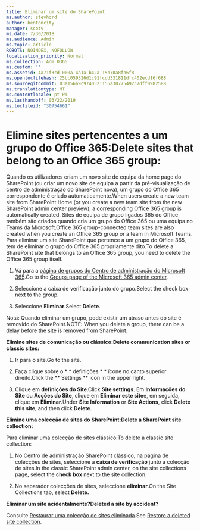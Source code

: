 ```yaml
---
title: Eliminar um site do SharePoint
ms.author: stevhord
author: bentoncity
manager: scotv
ms.date: 7/30/2018
ms.audience: Admin
ms.topic: article
ROBOTS: NOINDEX, NOFOLLOW
localization_priority: Normal
ms.collection: Adm_O365
ms.custom: ''
ms.assetid: 4a71f3cd-000a-4a1a-b42a-15b70a8fb6f8
ms.openlocfilehash: 25bc059326d1c91fcdd331811dfc402ecd16f688
ms.sourcegitcommit: 03a156a9c9740521155a30775492c7dff0982588
ms.translationtype: MT
ms.contentlocale: pt-PT
ms.lasthandoff: 03/22/2019
ms.locfileid: "30754661"
---
```

# <a name="delete-sites-that-belong-to-an-office-365-group"></a><span data-ttu-id="1ef1c-102">Elimine sites pertencentes a um grupo do Office 365:</span><span class="sxs-lookup"><span data-stu-id="1ef1c-102">Delete sites that belong to an Office 365 group:</span></span>

<span data-ttu-id="1ef1c-103">Quando os utilizadores criam um novo site de equipa da home page do SharePoint (ou criar um novo site de equipa a partir da pré-visualização de centro de administração do SharePoint nova), um grupo do Office 365 correspondente é criado automaticamente.</span><span class="sxs-lookup"><span data-stu-id="1ef1c-103">When users create a new team site from SharePoint Home (or you create a new team site from the new SharePoint admin center preview), a corresponding Office 365 group is automatically created.</span></span> <span data-ttu-id="1ef1c-104">Sites de equipa de grupo ligados 365 do Office também são criados quando cria um grupo do Office 365 ou uma equipa no Teams da Microsoft.</span><span class="sxs-lookup"><span data-stu-id="1ef1c-104">Office 365 group-connected team sites are also created when you create an Office 365 group or a team in Microsoft Teams.</span></span> <span data-ttu-id="1ef1c-105">Para eliminar um site SharePoint que pertence a um grupo do Office 365, tem de eliminar o grupo do Office 365 propriamente dito.</span><span class="sxs-lookup"><span data-stu-id="1ef1c-105">To delete a SharePoint site that belongs to an Office 365 group, you need to delete the Office 365 group itself.</span></span> 
  
1. <span data-ttu-id="1ef1c-106">Vá para a [página de grupos do Centro de administração do Microsoft 365](https://portal.office.com/adminportal/home#/groups).</span><span class="sxs-lookup"><span data-stu-id="1ef1c-106">Go to the [Groups page of the Microsoft 365 admin center](https://portal.office.com/adminportal/home#/groups).</span></span>
    
2. <span data-ttu-id="1ef1c-107">Seleccione a caixa de verificação junto do grupo.</span><span class="sxs-lookup"><span data-stu-id="1ef1c-107">Select the check box next to the group.</span></span>
    
3. <span data-ttu-id="1ef1c-108">Seleccione **Eliminar**.</span><span class="sxs-lookup"><span data-stu-id="1ef1c-108">Select **Delete**.</span></span>
    
<span data-ttu-id="1ef1c-109">Nota: Quando eliminar um grupo, pode existir um atraso antes do site é removido do SharePoint.</span><span class="sxs-lookup"><span data-stu-id="1ef1c-109">NOTE: When you delete a group, there can be a delay before the site is removed from SharePoint.</span></span>
  
<span data-ttu-id="1ef1c-110">**Elimine sites de comunicação ou clássico:**</span><span class="sxs-lookup"><span data-stu-id="1ef1c-110">**Delete communication sites or classic sites:**</span></span>

1. <span data-ttu-id="1ef1c-111">Ir para o site.</span><span class="sxs-lookup"><span data-stu-id="1ef1c-111">Go to the site.</span></span>
  
2. <span data-ttu-id="1ef1c-112">Faça clique sobre o \* \* definições \* \* ícone no canto superior direito.</span><span class="sxs-lookup"><span data-stu-id="1ef1c-112">Click the \*\* Settings \*\* icon in the upper right.</span></span> 
  
3. <span data-ttu-id="1ef1c-113">Clique em **definições do Site**.</span><span class="sxs-lookup"><span data-stu-id="1ef1c-113">Click **Site settings**.</span></span> <span data-ttu-id="1ef1c-114">Em **Informações do Site** ou **Acções do Site**, clique em **Eliminar este site**e, em seguida, clique em **Eliminar**.</span><span class="sxs-lookup"><span data-stu-id="1ef1c-114">Under **Site Information** or **Site Actions**, click **Delete this site**, and then click **Delete**.</span></span>
  
<span data-ttu-id="1ef1c-115">**Elimine uma colecção de sites do SharePoint:**</span><span class="sxs-lookup"><span data-stu-id="1ef1c-115">**Delete a SharePoint site collection:**</span></span>

<span data-ttu-id="1ef1c-116">Para eliminar uma colecção de sites clássico:</span><span class="sxs-lookup"><span data-stu-id="1ef1c-116">To delete a classic site collection:</span></span>
  
1. <span data-ttu-id="1ef1c-117">No Centro de administração SharePoint clássico, na página de colecções de sites, seleccione a **caixa de verificação** junto a colecção de sites.</span><span class="sxs-lookup"><span data-stu-id="1ef1c-117">In the classic SharePoint admin center, on the site collections page, select the **check box** next to the site collection.</span></span> 
    
2. <span data-ttu-id="1ef1c-118">No separador colecções de sites, seleccione **eliminar.**</span><span class="sxs-lookup"><span data-stu-id="1ef1c-118">On the Site Collections tab, select **Delete.**</span></span>
    
<span data-ttu-id="1ef1c-119">**Eliminar um site acidentalmente?**</span><span class="sxs-lookup"><span data-stu-id="1ef1c-119">**Deleted a site by accident?**</span></span>

<span data-ttu-id="1ef1c-120">Consulte [Restaurar uma colecção de sites eliminada](https://go.microsoft.com/fwlink/?linkid=867660).</span><span class="sxs-lookup"><span data-stu-id="1ef1c-120">See [Restore a deleted site collection](https://go.microsoft.com/fwlink/?linkid=867660).</span></span>
  

